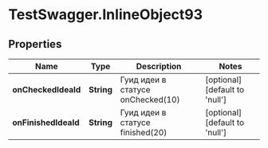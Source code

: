 # TestSwagger.InlineObject93

## Properties

Name | Type | Description | Notes
------------ | ------------- | ------------- | -------------
**onCheckedIdeaId** | **String** | Гуид идеи в статусе onChecked(10) | [optional] [default to &#39;null&#39;]
**onFinishedIdeaId** | **String** | Гуид идеи в статусе finished(20) | [optional] [default to &#39;null&#39;]


